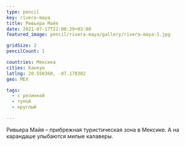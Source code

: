 ```yaml
---
type: pencil
key: rivera-maya
title: Ривьера Майя
date: 2021-07-17T22:00:29+03:00
featured_image: pencil/rivera-maya/gallery/rivera-maya-1.jpg

gridSize: 2
pencilCount: 1

countries: Мексика
cities: Канкун
latlng: 20.550360, -87.178302
geo: MEX

tags:
  - с резинкой
  - тупой
  - круглый

---
```


Ривьера Майя – прибрежная туристическая зона в Мексике. А на карандаше улыбаются милые калаверы.
